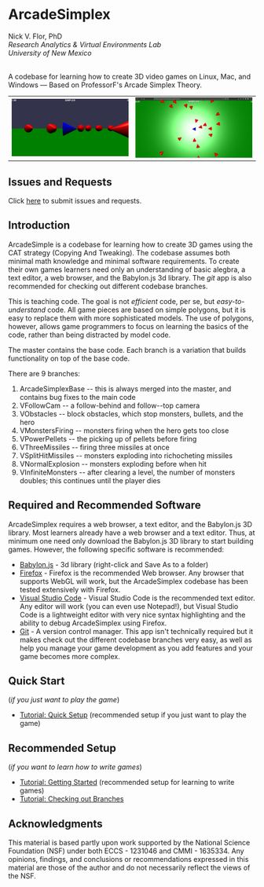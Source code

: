 # ArcadeSimplex
Nick V. Flor, PhD<br>
_Research Analytics & Virtual Environments Lab<br>
University of New Mexico_

<br>
A codebase for learning how to create 3D video games on Linux, Mac, and Windows — Based on ProfessorF's Arcade Simplex Theory.

<table style="width:100%"><tr>
<td><img src="VSplitHitMissiles.png" style="width:100%"></td>
<td><img src="VSplitHitMissiles-Top.png" style="width:100%"></td>
</tr><table>

## Issues and Requests
Click [here](https://github.com/professorf/ArcadeSimplex/issues) to submit issues and requests.

## Introduction
ArcadeSimple is a codebase for learning how to create 3D games using the CAT strategy (Copying And Tweaking). The codebase assumes both minimal math knowledge and minimal software requirements. To create their own games learners need only an understanding of basic alegbra, a text editor, a web browser, and the Babylon.js 3d library. The _git_ app is also recommended for checking out different codebase branches. 

This is teaching code. The goal is not _efficient_ code, per se, but _easy-to-understand_ code. All game pieces are based on simple polygons, but it is easy to replace them with more sophisticated models. The use of polygons, however, allows game programmers to focus on learning the basics of the code, rather than being distracted by model code. 

The master contains the base code.  Each branch is a variation that builds functionality on top of the base code. 

There are 9 branches:

1. ArcadeSimplexBase -- this is always merged into the master, and contains bug fixes to the main code
2. VFollowCam -- a follow-behind and follow--top camera
3. VObstacles -- block obstacles, which stop monsters, bullets, and the hero
4. VMonstersFiring -- monsters firing when the hero gets too close
5. VPowerPellets -- the picking up of pellets before firing
6. VThreeMissiles -- firing three missiles at once
7. VSplitHitMissiles -- monsters exploding into richocheting missiles
8. VNormalExplosion -- monsters exploding before when hit
9. VInfiniteMonsters -- after clearing a level, the number of monsters doubles; this continues until the player dies 

## Required and Recommended Software 
ArcadeSimplex requires a web browser, a text editor, and the Babylon.js 3D library. Most learners already have a web browser and a text editor. Thus, at minimum one need only download the Babylon.js 3D library to start building games. However, the following specific software is recommended:

* [Babylon.js](https://cdn.babylonjs.com/babylon.max.js) - 3d library (right-click and Save As to a folder)
* [Firefox](https://www.mozilla.org/en-US/firefox/new/) - Firefox is the recommended Web browser. Any browser that supports WebGL will work, but the ArcadeSimplex codebase has been tested extensively with Firefox.
* [Visual Studio Code](https://code.visualstudio.com/download) - Visual Studio Code is the recommended text editor. Any editor will work (you can even use Notepad!), but Visual Studio Code is a lightweight editor with very nice syntax highlighting and the ability to debug ArcadeSimplex using Firefox.
* [Git](https://git-scm.com/downloads) - A version control manager. This app isn't technically required but it makes check out the different codebase branches very easy, as well as help you manage your game development as you add features and your game becomes more complex.


## Quick Start 
(_if you just want to play the game_)
* [Tutorial: Quick Setup](https://github.com/professorf/ArcadeSimplex/wiki) (recommended setup if you just want to play the game)


## Recommended Setup
(_if you want to learn how to write games_)
* [Tutorial: Getting Started](https://github.com/professorf/ArcadeSimplex/wiki/Getting-Started) (recommended setup for learning to write games)
* [Tutorial: Checking out Branches](https://github.com/professorf/ArcadeSimplex/wiki/Checkout-Branch)

## Acknowledgments
This material is based partly upon work supported by the National Science Foundation (NSF) under both ECCS - 1231046 and CMMI - 1635334. Any opinions, findings, and conclusions or recommendations expressed in this material are those of the author and do not necessarily reflect the views of the NSF.